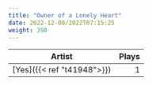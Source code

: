 ```yaml
---
title: "Owner of a Lonely Heart"
date: 2022-12-08/2022T07:15:25
weight: 398
---
```




 Artist | Plays 
----- | -----:
[Yes]({{< ref "t41948">}}) | 1
